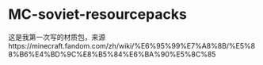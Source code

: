 # MC-soviet-resourcepacks
这是我第一次写的材质包，来源https://minecraft.fandom.com/zh/wiki/%E6%95%99%E7%A8%8B/%E5%88%B6%E4%BD%9C%E8%B5%84%E6%BA%90%E5%8C%85

